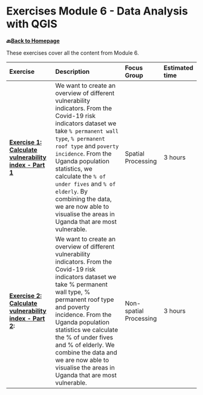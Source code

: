 # Exercises Module 6 - Data Analysis with QGIS

__🔙[Back to Homepage](/content/intro.md)__

These exercises cover all the content from Module 6.

| Exercise| Description |Focus Group|Estimated time| 
| :-------------------- | :----------------- |:----------------- |:----------------- |
| __[Exercise 1: Calculate vulnerability index - Part 1](/content/Modul_6/en_qgis_spatial_tools_ex2.md)__ | We want to create an overview of different vulnerability indicators. From the Covid-19 risk indicators dataset we take `% permanent wall type`, `% permanent roof type` and `poverty incidence`. From the Uganda population statistics, we calculate the `% of under fives` and `% of elderly`. By combining the data, we are now able to visualise the areas in Uganda that are most vulnerable. | Spatial Processing | 3 hours |
| __[Exercise 2: Calculate vulnerability index - Part 2](/content/Modul_5/en_qgis_non_spatial_tools_ex2.md):__ | We want to create an overview of different vulnerability indicators. From the Covid-19 risk indicators dataset we take % permanent wall type, % permanent roof type and poverty incidence. From the Uganda population statistics we calculate the % of under fives and % of elderly. We combine the data and we are now able to visualise the areas in Uganda that are most vulnerable. | Non-spatial Processing | 3 hours |
